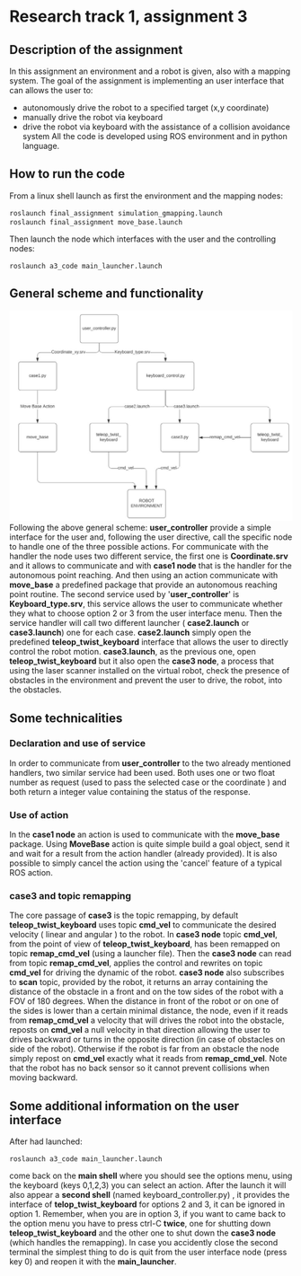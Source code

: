 

#  Research track 1, assignment 3

## Description of the assignment
In this assignment an environment and a robot is given, also with a mapping system. The goal of the assignment is implementing an user interface that can allows the user to:
- autonomously drive the robot to a specified target (x,y coordinate)
- manually drive the robot via keyboard
- drive the robot via keyboard with the assistance of a collision avoidance system
All the code is developed using ROS environment and in python language.

 
## How to run the code
From a linux shell launch as first the environment and the mapping nodes: 
```
roslaunch final_assignment simulation_gmapping.launch
roslaunch final_assignment move_base.launch
```
Then launch the node which interfaces with the user and the controlling nodes:
```
roslaunch a3_code main_launcher.launch
```


## General scheme and functionality
![alt text](flow_chart_RT1_A3.jpg)
Following the above general scheme:
**user_controller** provide a simple interface for the user and, following the user directive, call the specific node to handle one of the three possible actions.
For communicate with the handler the node uses two different service, the first one is **Coordinate.srv** and it allows to communicate and with **case1 node** that is the handler for the autonomous point reaching. And then using an action communicate with **move_base** a predefined package that provide an autonomous reaching point routine.
The second service used by '**user_controller**' is **Keyboard_type.srv**, this service allows the user to communicate whether they what to choose option 2 or 3 from the user interface menu.
Then the service handler will call two different launcher ( **case2.launch** or **case3.launch**) one for each case.
**case2.launch** simply open the predefined **teleop_twist_keyboard** interface that allows the user to directly control the robot motion.
**case3.launch**, as the previous one, open **teleop_twist_keyboard** but it also open the **case3 node**, a process that using the laser scanner installed on the virtual robot, check the presence of obstacles in the environment and prevent the user to drive, the robot, into the obstacles.

  



## Some technicalities
### Declaration and use of service
In order to communicate from **user_controller** to the two already mentioned handlers, two similar service had been used. Both uses one or two float number as request (used to pass the selected case or the coordinate ) and both return a integer value containing the status of the response.
### Use of action
In the **case1 node** an action is used to communicate with the **move_base** package.
Using **MoveBase** action is quite simple build a goal object, send it and wait for a result from the action handler (already provided). It is also possible to simply cancel the action using the 'cancel' feature of a typical ROS action.
### case3 and topic remapping
The core passage of **case3** is the topic remapping, by default **teleop_twist_keyboard** uses topic **cmd_vel** to communicate the desired velocity ( linear and angular ) to the robot. In **case3 node** topic **cmd_vel**,  from the point of view of **teleop_twist_keyboard**, has been remapped on topic **remap_cmd_vel** (using a launcher file). Then the **case3 node** can read from topic **remap_cmd_vel**, applies the control and rewrites on topic **cmd_vel** for driving the dynamic of the robot.
**case3 node** also subscribes to **scan** topic, provided by the robot, it returns an array containing the distance of the obstacle in a front and on the tow sides of the robot with a FOV of 180 degrees.
When the distance in front of the robot or on one of the sides is lower than a certain minimal distance, the node, even if it reads from **remap_cmd_vel** a velocity that will drives the robot into the obstacle, reposts on **cmd_vel** a null velocity in that direction allowing the user to drives backward or turns in the opposite direction (in case of obstacles on side of the robot). Otherwise if the robot is far from an obstacle the node simply repost on **cmd_vel** exactly what it reads from **remap_cmd_vel**. 
Note that the robot has no back sensor so it cannot prevent collisions when moving backward.






## Some additional information on the user interface
After had launched:
```
roslaunch a3_code main_launcher.launch
```
come back on the **main shell** where you should see the options menu, using the keyboard (keys 0,1,2,3) you can select an action.
After the launch it will also appear a **second shell** (named keyboard_controller.py) , it provides the interface of **telop_twist_keyboard** for options 2 and 3, it can be ignored in option 1.
Remember, when you are in option 3, if you want to came back to the option menu you have to press ctrl-C **twice**, one for shutting down **teleop_twist_keyboard** and the other one to shut down the **case3 node** (which handles the remapping).
In case you accidently close the second terminal the simplest thing to do is quit from the user interface node (press key 0) and reopen it with the **main_launcher**.   


<!--stackedit_data:
eyJoaXN0b3J5IjpbLTM1ODE2NTYyXX0=
-->